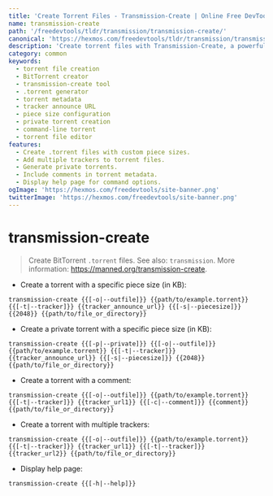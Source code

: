 ```yaml
---
title: 'Create Torrent Files - Transmission-Create | Online Free DevTools by Hexmos'
name: transmission-create
path: '/freedevtools/tldr/transmission/transmission-create/'
canonical: 'https://hexmos.com/freedevtools/tldr/transmission/transmission-create/'
description: 'Create torrent files with Transmission-Create, a powerful BitTorrent client. Generate .torrent files with specific piece sizes and trackers. Free online tool, no registration required.'
category: common
keywords:
  - torrent file creation
  - BitTorrent creator
  - transmission-create tool
  - .torrent generator
  - torrent metadata
  - tracker announce URL
  - piece size configuration
  - private torrent creation
  - command-line torrent
  - torrent file editor
features:
  - Create .torrent files with custom piece sizes.
  - Add multiple trackers to torrent files.
  - Generate private torrents.
  - Include comments in torrent metadata.
  - Display help page for command options.
ogImage: 'https://hexmos.com/freedevtools/site-banner.png'
twitterImage: 'https://hexmos.com/freedevtools/site-banner.png'
---
```


# transmission-create

> Create BitTorrent `.torrent` files.
> See also: `transmission`.
> More information: <https://manned.org/transmission-create>.

- Create a torrent with a specific piece size (in KB):

`transmission-create {{[-o|--outfile]}} {{path/to/example.torrent}} {{[-t|--tracker]}} {{tracker_announce_url}} {{[-s|--piecesize]}} {{2048}} {{path/to/file_or_directory}}`

- Create a private torrent with a specific piece size (in KB):

`transmission-create {{[-p|--private]}} {{[-o|--outfile]}} {{path/to/example.torrent}} {{[-t|--tracker]}} {{tracker_announce_url}} {{[-s|--piecesize]}} {{2048}} {{path/to/file_or_directory}}`

- Create a torrent with a comment:

`transmission-create {{[-o|--outfile]}} {{path/to/example.torrent}} {{[-t|--tracker]}} {{tracker_url1}} {{[-c|--comment]}} {{comment}} {{path/to/file_or_directory}}`

- Create a torrent with multiple trackers:

`transmission-create {{[-o|--outfile]}} {{path/to/example.torrent}} {{[-t|--tracker]}} {{tracker_url1}} {{[-t|--tracker]}} {{tracker_url2}} {{path/to/file_or_directory}}`

- Display help page:

`transmission-create {{[-h|--help]}}`

